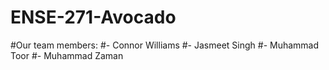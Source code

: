 # ENSE-271-Avocado

#Our team members:
#- Connor Williams
#- Jasmeet Singh
#- Muhammad Toor 
#- Muhammad Zaman
